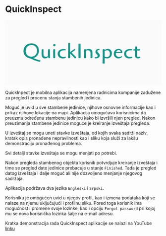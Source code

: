 # QuickInspect

![image](https://github.com/nikolinastamenic/PMA/blob/master/Images/Screenshot_20200704-120702_QuickInspect.jpg)

QuickInpect je mobilna aplikacija namenjena radnicima kompanije zadužene za pregled i procenu stanja 
stambenih jedinica. 

Moguć je uvid u sve stambene jedinice, njihove osnovne informacije kao i prikaz njihove lokacije na mapi.
Aplikacija omogućava korisnicima da preuzmu određenu stambenu jedinicu kako bi izvršili njen pregled.
Nakon preuzimanja stambene jedinice moguce je kreiranje izveštaja pregleda.

U izveštaj se mogu uneti stavke izveštaja, od kojih svaka sadrži naziv, kratak opis pronađene nepravilnosti
kao i sliku koja služi za lakšu demonstraciju pronađenog problema.

Svi detalji stavke izveštaja se mogu menjati po potrebi.

Nakon pregleda stambenog objekta korisnik potvrdjuje kreiranje izveštaja i time se pregled date jedinice prebacuje u stanje `Finished`. 
Tada je pregled datog izveštaja i dalje moguć ali nije dozvoljeno menjanje njegovog sadržaja.

Aplikacija podržava dva jezika `Engleski` i `Srpski`.

Korisniku je omogućen uvid u njegov profil, kao i izmena podataka koji se nalaze na njemu uključujući i profilnu sliku.
Pored toga korisnik ima mogućnost i promene svoje lozinke, kao i opciju `Forgot password` pri kojoj mu se nova korisnička lozinka šalje na e-mail adresu.

Kratka demonstracija rada QuickInspect aplikacije se nalazi na YouTube <a href="https://youtu.be/fsoj04n6HGQ">linku</a>
